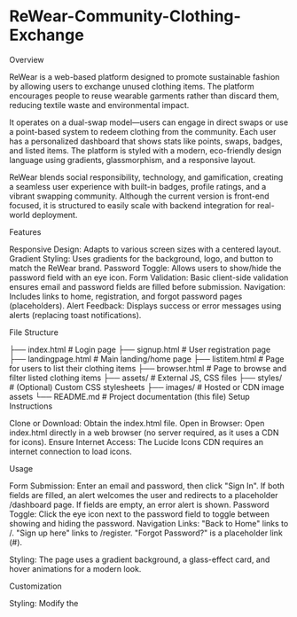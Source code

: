 # ReWear-Community-Clothing-Exchange

Overview

ReWear is a web-based platform designed to promote sustainable fashion by allowing users to exchange unused clothing items. The platform encourages people to reuse wearable garments rather than discard them, reducing textile waste and environmental impact.

It operates on a dual-swap model—users can engage in direct swaps or use a point-based system to redeem clothing from the community. Each user has a personalized dashboard that shows stats like points, swaps, badges, and listed items. The platform is styled with a modern, eco-friendly design language using gradients, glassmorphism, and a responsive layout.

ReWear blends social responsibility, technology, and gamification, creating a seamless user experience with built-in badges, profile ratings, and a vibrant swapping community. Although the current version is front-end focused, it is structured to easily scale with backend integration for real-world deployment.

Features

Responsive Design: Adapts to various screen sizes with a centered layout.
Gradient Styling: Uses gradients for the background, logo, and button to match the ReWear brand.
Password Toggle: Allows users to show/hide the password field with an eye icon.
Form Validation: Basic client-side validation ensures email and password fields are filled before submission.
Navigation: Includes links to home, registration, and forgot password pages (placeholders).
Alert Feedback: Displays success or error messages using alerts (replacing toast notifications).

File Structure


├── index.html            # Login page
├── signup.html           # User registration page
├── landingpage.html      # Main landing/home page
├── listitem.html         # Page for users to list their clothing items
├── browser.html          # Page to browse and filter listed clothing items
├── assets/               # External JS, CSS files 
├── styles/               # (Optional) Custom CSS stylesheets
├── images/               # Hosted or CDN image assets
└── README.md             # Project documentation (this file)
Setup Instructions

Clone or Download: Obtain the index.html file.
Open in Browser: Open index.html directly in a web browser (no server required, as it uses a CDN for icons).
Ensure Internet Access: The Lucide Icons CDN requires an internet connection to load icons.

Usage

Form Submission: Enter an email and password, then click "Sign In". If both fields are filled, an alert welcomes the user and redirects to a placeholder /dashboard page. If fields are empty, an error alert is shown.
Password Toggle: Click the eye icon next to the password field to toggle between showing and hiding the password.
Navigation Links:
"Back to Home" links to /.
"Sign up here" links to /register.
"Forgot Password?" is a placeholder link (#).


Styling: The page uses a gradient background, a glass-effect card, and hover animations for a modern look.

Customization

Styling: Modify the <style> section in index.html to adjust colors, fonts, or layout.
Icons: Replace Lucide icons by updating the CDN or using a different icon library.
Form Handling: Update the JavaScript in the <script> section to integrate with a backend API for actual authentication.
Links: Update placeholder URLs (/dashboard, /register, #) to point to actual routes.


 Key Features

✨ 12 Key Features of ReWear
🌐 Responsive User Interface
Fully responsive layout that adapts to desktops, tablets, and mobile screens using modern CSS.

🔐 Secure Login & Registration
Clean, form-validated login and signup pages with password visibility toggles and alerts.

📦 Clothing Item Listing
Users can add images, descriptions, and tags for clothing they want to offer for swap.

🔁 Point-Based Swapping System
Every listed item earns points; users redeem items using these points to ensure fairness.

📊 Personalized User Dashboard
Displays user stats: points earned, items listed, swaps completed, and membership details.

🏅 Achievement Badges
Gamified badge system based on user activity (e.g., verified member, top swapper).

🧾 Item Status Tracking
Tracks whether a listing is active, pending, swapped, or under review.

👤 Profile Management
Each user has a profile with bio, rating, join date, and badge overview.

🗂 Tab-Based Navigation
Smooth transitions between Dashboard, My Items, Reviews, and Settings.

🧠 Community Reviews & Ratings
Users can view and give reviews to maintain trust and build credibility.

📷 Visual-First Listing Design
Emphasis on clothing images with like/views count and interactive buttons.

♻️ Eco-Friendly Theming
Gradient and green-toned design language that reflects the sustainable fashion mission.
Auth System
Register/Login with email & password (hashed)

JWT tokens for session management

Role-based access (user / admin)

👤 User Profile
/profile route returns current user info

User data stored in users MongoDB collection

👕 Item Management
Add items: /add-item

Browse items: /browse

View/Update/Delete by ID: /item/<id>

Ownership checks for updates/deletes

🔒 JWT Protection
Authenticated routes secured with JWT

Admin-only access checked via role in token

👮 Admin Panel
List all users: /admin/users

Delete user: /admin/users/<id>
  
 Technology Stack 
 
| **Category**      | **Technology**                         | **Purpose**                                                              |
| ----------------- | -------------------------------------- | ------------------------------------------------------------------------ |
| 🌐 Front-End      | HTML5, CSS3                            | Core structure and styling of the application                            |
| 🎨 UI Styling     | Custom CSS                            | Responsive layouts, gradients, and glassmorphism design                  |
| ⚙️ Interactivity  | JavaScript (Vanilla)                   | Handles form validation, password toggle, and alert messages             |
| 🧩 Icons          | Lucide Icons (via CDN)                 | Modern, lightweight icon set for UI clarity                              |                         | 📦 File Hosting   | GitHub Pages / Local browser           | Project runs directly in a browser with no backend needed                |
| 🚀 Present Scope  | Backend API (Firebase, etc.)          | For authentication, data storage, and swap transactions *(future-ready)* |
|    Backend        | flask , python ( libraies)             |To build RESTful APIs for login, registration, item listing, swap handling |

Notes

This is a front-end-only implementation. For production, integrate with a backend for secure authentication.
The alert-based feedback mimics the original toast notifications but can be enhanced with a proper toast library.
The design is optimized for modern browsers (Chrome, Firefox, Safari, Edge).
image:-
![WhatsApp Image 2025-07-12 at 14 16 04_7e807b09](https://github.com/user-attachments/assets/a62270aa-1323-4d89-8a7b-81d0082dc508)
<img width="995" height="934" alt="image" src="https://github.com/user-attachments/assets/b45dd1ff-d91a-4a3a-aab2-542c4fafe769" />
![WhatsApp Image 2025-07-12 at 15 40 47_ad72dd39](https://github.com/user-attachments/assets/e6e16f90-044e-444c-aaa6-47e9044f9d30)
![WhatsApp Image 2025-07-12 at 15 42 17_f9cf8bc7](https://github.com/user-attachments/assets/34460919-5eea-40fa-8428-4ae214fbb378)
![WhatsApp Image 2025-07-12 at 15 43 08_0be464bc](https://github.com/user-attachments/assets/de8b087b-e710-4356-b9ad-705483ad854a)
![WhatsApp Image 2025-07-12 at 15 46 27_05bf5662](https://github.com/user-attachments/assets/f31dc86f-70a5-43e7-bd87-7d7dbbc64dd5)
<img width="1863" height="893" alt="image" src="https://github.com/user-attachments/assets/20acdec0-ce94-4ff3-8ab8-874d5add8633" />
<img width="1280" height="653" alt="image" src="https://github.com/user-attachments/assets/02553c81-eda5-4e87-a137-d5da2a70bd25" />
<img width="1280" height="628" alt="image" src="https://github.com/user-attachments/assets/23af8a31-11c4-4b06-92f3-521b2057cd52" />
<img width="1280" height="665" alt="image" src="https://github.com/user-attachments/assets/aec98ab7-6687-4f2d-93a4-e8bc7637c2d0" />
<img width="1280" height="658" alt="image" src="https://github.com/user-attachments/assets/95e0ef39-5f72-461c-9764-c3fad010eeb9" />
<img width="1280" height="608" alt="image" src="https://github.com/user-attachments/assets/13344a31-9ac1-48a5-b162-fcfa8634a2f8" />


📁 File Structure

| **File/Folder**                    | **Type**      | **Description**                                                          |
| ---------------------------------- | ------------- | ------------------------------------------------------------------------ |
| `index.html`                       | HTML Page     | Login page with form validation and password toggle                      |
| `signup.html`                      | HTML Page     | User registration form with email/password fields and checkbox agreement |
| `landingpage.html`                 | HTML Page     | Home or welcome page (post-login or public landing)                      |
| `listitem.html`                    | HTML Page     | Interface for users to list their clothing items                         |
| `dashboard.html` *(optional)*      | HTML Page     | User dashboard showing stats, points, swaps, and quick actions           |
| `profile.html` *(optional)*        | HTML Page     | User profile page with tabs: Overview, My Items, Reviews, Settings       |
| `assets/`                          | Folder        | Contains external JS or CSS files (e.g., form scripts, helpers)          |
| `styles/`                          | Folder        | Holds custom Tailwind-inspired or global CSS styles                      |
| `images/`                          | Folder        | Static assets like logo, profile icons, and item photos                  |
| `README.md`                        | Markdown File | Full documentation of the project, features, setup, and usage            |
| `ReWear_Project_Documentation.pdf` | PDF File      | Exported formatted version of README for submissions or offline sharing  |
| config.py                           | Python        |                                                                          |
|App.py                               | Python | using Flask for your ReWear – Community Clothing Exchange backend.                

**ReWear** is a community clothing exchange platform where users can list, browse, and swap unused clothes through direct exchanges or a point-based system. It promotes sustainable fashion by reducing textile waste and encouraging reuse. Users can manage profiles, add items, and request swaps, while admins oversee content and user activity.

video link-https://drive.google.com/file/d/1IeuO2k3bjkbGkox-QxxfX88ySxlydTjK/view?usp=sharing
Tanushka Tomar-tanushkat2005@gmail.com
Mahek Gupta-eshueshu22gupta@gmail.com
Satya Mishra-satyamishra0611@gmail.com
Dharmesh Krish Mitaulia-gamep8549@gmail.com

